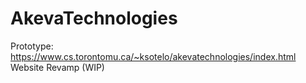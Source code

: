 # AkevaTechnologies
Prototype: https://www.cs.torontomu.ca/~ksotelo/akevatechnologies/index.html  
Website Revamp (WIP)
